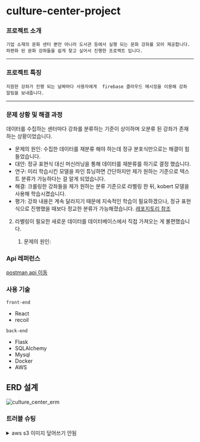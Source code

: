 # culture-center-project

### 프로젝트 소개

  	기업 소재의 문화 센터 뿐만 아니라 도서관 등에서 실행 되는 문화 강좌를 모아 제공합니다.
  	파편화 된 문화 강좌들을 쉽게 찾고 싶어서 진행한 프로젝트 입니다.
---

### 프로젝트 특징

  	지원한 강좌가 진행 되는 날짜마다 사용자에게  firebase 클라우드 메시징을 이용해 강좌 알림을 보내줍니다.
---

### 문제 상황 및 해결 과정

데이터를 수집하는 센터마다 강좌를 분류하는 기준이 상이하며 오분류 된 강좌가 존재 하는 상황이었습니다.

- 문제의 원인:  수집한 데이터를 재분류 해야 하는데 정규 분포식만으로는 해결이 힘들었습니다. 
- 대안:  정규 표현식 대신 머신러닝을 통해 데이터를 재분류를 하기로 결정 했습니다.
- 연구:  미리 학습시킨 모델을 파인 튜닝하면 간단하지만 제가 원하는 기준으로 텍스트 분류가 가능하다는 걸 알게 되었습니다. 
- 해결:  크롤링한 강좌들을 제가 원하는 분류 기준으로 라벨링 한 뒤, kobert 모델을 사용해 학습시켰습니다.
- 평가:  강좌 내용은 계속 달라지기 때문에 지속적인 학습이 필요하겠으나, 정규 표현식으로 진행했을 때보다 정교한 분류가 가능해졌습니다.
   [레포지토리 참조](https://github.com/redoundo/culture_center_server/tree/ml)

2. 라벨링이 필요한 새로운 데이터를 데이터베이스에서 직접 가져오는 게 불편했습니다.

   1. 	문제의 원인: 




### Api 레퍼런스

[postman api 이동](https://documenter.getpostman.com/view/25808797/2sA3JRZebp)



### 사용 기술

`front-end`
- React
- recoil

`back-end`
- Flask
- SQLAlchemy
- Mysql
- Docker
- AWS


## ERD 설계

![culture_center_erm](https://github.com/redoundo/culture_center_server/assets/96558064/f7586cb3-20fd-4594-bea2-ffd6c501dfb9)

### 트러블 슈팅

<details>
    <summary>aws s3 이미지 덮어쓰기 안됨</summary>
    <div markdown="1">
		aws 이미지를 동일한 이름으로 업로드 할 때, 덮어쓰기가 안되고 기존에 있던 이미지가 deploy 되는 문제 발생.
    </div>
</details>



